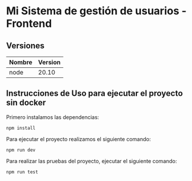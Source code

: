 # Mi Sistema de gestión de usuarios - Frontend

## Versiones

| Nombre | Version    |
|----------|----------|
| node     | 20.10   | 

## Instrucciones de Uso para ejecutar el proyecto sin docker

Primero instalamos las dependencias:

```
npm install
```
Para ejecutar el proyecto realizamos el siguiente comando:

```
npm run dev
```
Para realizar las pruebas del proyecto, ejecutar el siguiente comando:

```
npm run test
```